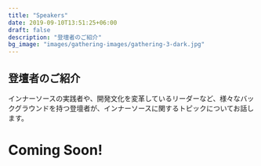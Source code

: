 ```yaml
---
title: "Speakers"
date: 2019-09-10T13:51:25+06:00
draft: false
description: "登壇者のご紹介"
bg_image: "images/gathering-images/gathering-3-dark.jpg"
---
```


## 登壇者のご紹介

インナーソースの実践者や、開発文化を変革しているリーダーなど、様々なバックグラウンドを持つ登壇者が、インナーソースに関するトピックについてお話します。

# Coming Soon!
